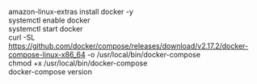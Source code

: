 amazon-linux-extras install docker -y  
systemctl enable docker  
systemctl start docker  
curl -SL https://github.com/docker/compose/releases/download/v2.17.2/docker-compose-linux-x86_64 -o /usr/local/bin/docker-compose  
chmod +x /usr/local/bin/docker-compose  
 docker-compose version  
